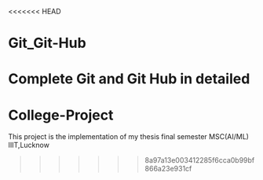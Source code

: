 <<<<<<< HEAD
# Git_Git-Hub
Complete Git and Git Hub in detailed
=======
# College-Project
This project is the implementation of my thesis  final semester MSC(AI/ML) IIIT,Lucknow
>>>>>>> 8a97a13e003412285f6cca0b99bf866a23e931cf

